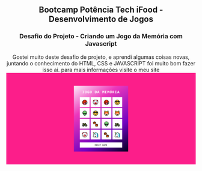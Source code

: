 <h2 align="center"> Bootcamp Potência Tech iFood - Desenvolvimento de Jogos </h2>


<h3 align="center"> Desafio do Projeto - Criando um Jogo da Memória com Javascript </h3>
<p align="center"> Gostei muito deste desafio de projeto, e aprendi algumas coisas novas, juntando o conhecimento do HTML, CSS e JAVASCRIPT foi muito bom fazer isso ai. para mais informações visite o meu site <a href="https://maurogallotta.com/projetos-de-games/" target="_BLANK> 
 WWW.MAUROGALLOTA.COM</a> </p>

<a href="https://alderj.github.io/jogo-da-memoria-com-emojis/"> <img src="https://github.com/Alderj/jogo-da-memoria-com-emojis/blob/main/src/jogo%20da%20memoria.png?raw=true" /> </a>
